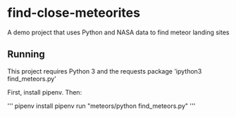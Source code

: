 # find-close-meteorites
A demo project that uses Python and NASA data to find meteor landing sites

## Running
This project requires Python 3 and the requests package
'ipython3 find_meteors.py'

First, install pipenv. Then:

'''
pipenv install
pipenv run "meteors/python find_meteors.py"
'''
